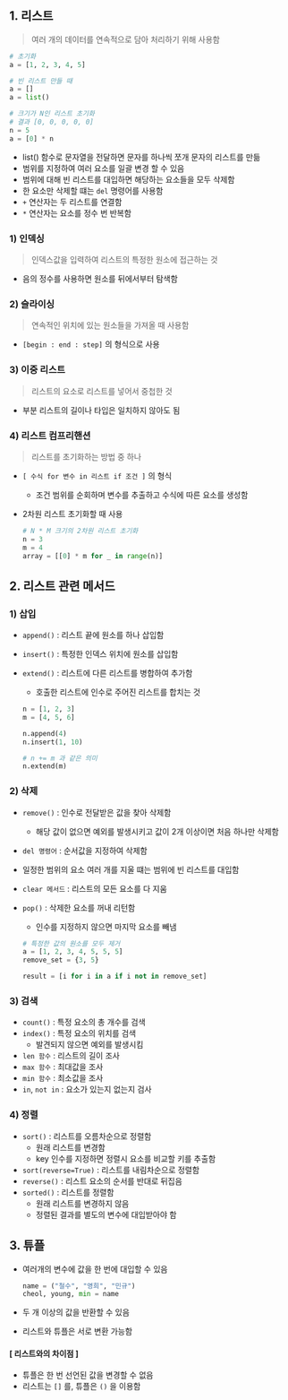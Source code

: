 ## 1. 리스트

> 여러 개의 데이터를 연속적으로 담아 처리하기 위해 사용함

```python
# 초기화
a = [1, 2, 3, 4, 5]

# 빈 리스트 만들 때
a = []
a = list()

# 크기가 N인 리스트 초기화
# 결과 [0, 0, 0, 0, 0]
n = 5
a = [0] * n
```

- list() 함수로 문자열을 전달하면 문자를 하나씩 쪼개 문자의 리스트를 만듦
- 범위를 지정하여 여러 요소를 일괄 변경 할 수 있음
- 범위에 대해 빈 리스트를 대입하면 해당하는 요소들을 모두 삭제함
- 한 요소만 삭제할 떄는 `del` 명령어를 사용함
- `+` 연산자는 두 리스트를 연결함
- `*` 연산자는 요소를 정수 번 반복함



### 1) 인덱싱

> 인덱스값을 입력하여 리스트의 특정한 원소에 접근하는 것

- 음의 정수를 사용하면 원소를 뒤에서부터 탐색함



### 2) 슬라이싱

> 연속적인 위치에 있는 원소들을 가져올 때 사용함

- `[begin​ : end : step]` 의 형식으로 사용




### 3) 이중 리스트

> 리스트의 요소로 리스트를 넣어서 중첩한 것

- 부분 리스트의 길이나 타입은 일치하지 않아도 됨



### 4) 리스트 컴프리핸션

> 리스트를 초기화하는 방법 중 하나

- `[ 수식 for 변수 in 리스트 if 조건 ]` 의 형식

  - 조건 범위를 순회하며 변수를 추출하고 수식에 따른 요소를 생성함

- 2차원 리스트 초기화할 때 사용

  ```python
  # N * M 크기의 2차원 리스트 초기화
  n = 3
  m = 4
  array = [[0] * m for _ in range(n)]
  ```

  

## 2. 리스트 관련 메서드

### 1) 삽입

- `append()` : 리스트 끝에 원소를 하나 삽입함

- `insert()` : 특정한 인덱스 위치에 원소를 삽입함

- `extend()` : 리스트에 다른 리스트를 병합하여 추가함

  - 호출한 리스트에 인수로 주어진 리스트를 합치는 것

  ```python
  n = [1, 2, 3]
  m = [4, 5, 6]
  
  n.append(4)
  n.insert(1, 10)
  
  # n += m 과 같은 의미
  n.extend(m)
  ```



### 2) 삭제

- `remove()` : 인수로 전달받은 값을 찾아 삭제함

  - 해당 값이 없으면 예외를 발생시키고 값이 2개 이상이면 처음 하나만 삭제함

- `del 명령어` : 순서값을 지정하여 삭제함

- 일정한 범위의 요소 여러 개를 지울 떄는 범위에 빈 리스트를 대입함

- `clear 메서드` : 리스트의 모든 요소를 다 지움

- `pop()` : 삭제한 요소를 꺼내 리턴함

  - 인수를 지정하지 않으면 마지막 요소를 빼냄

  ```python
  # 특정한 값의 원소를 모두 제거
  a = [1, 2, 3, 4, 5, 5, 5]
  remove_set = {3, 5}
  
  result = [i for i in a if i not in remove_set]
  ```

  

### 3) 검색

- `count()` : 특정 요소의 총 개수를 검색
- `index()` : 특정 요소의 위치를 검색
  - 발견되지 않으면 예외를 발생시킴
- `len 함수` : 리스트의 길이 조사
- `max 함수` : 최대값을 조사
- `min 함수` : 최소값을 조사
- `in`, `not in` : 요소가 있는지 없는지 검사



### 4) 정렬

- `sort()` : 리스트를 오름차순으로 정렬함
  - 원래 리스트를 변경함
  - key 인수를 지정하면 정렬시 요소를 비교할 키를 추출함
- `sort(reverse=True)` : 리스트를 내림차순으로 정렬함
- `reverse()` : 리스트 요소의 순서를 반대로 뒤집음 
- `sorted()` : 리스트를 정렬함
  - 원래 리스트를 변경하지 않음
  - 정렬된 결과를 별도의 변수에 대입받아야 함



## 3. 튜플

- 여러개의 변수에 값을 한 번에 대입할 수 있음

  ```python
  name = ("철수", "영희", "민규")
  cheol, young, min = name
  ```

- 두 개 이상의 값을 반환할 수 있음
- 리스트와 튜플은 서로 변환 가능함

#### [ 리스트와의 차이점 ]

- 튜플은 한 번 선언된 값을 변경할 수 없음
- 리스트는 `[]` 를, 튜플은 `()` 을 이용함

